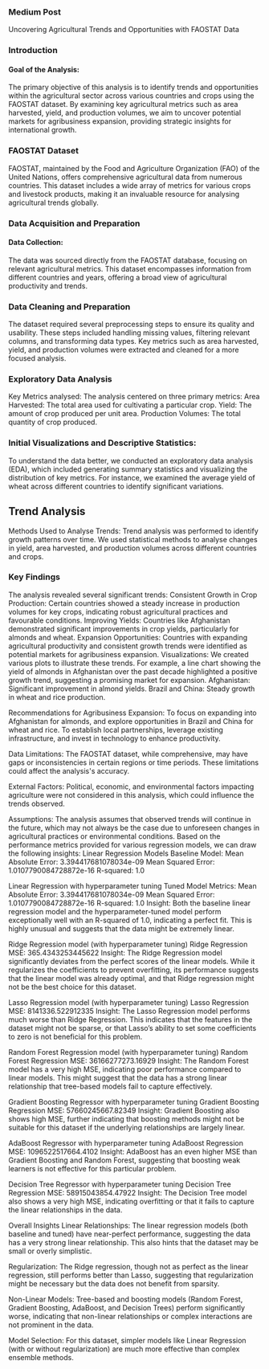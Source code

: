 ### Medium Post 
Uncovering Agricultural Trends and Opportunities with FAOSTAT Data

### Introduction
#### Goal of the Analysis:
The primary objective of this analysis is to identify trends and opportunities within the agricultural sector across various countries and crops using the FAOSTAT dataset.
By examining key agricultural metrics such as area harvested, yield, and production volumes, we aim to uncover potential markets for agribusiness expansion, providing strategic insights for international growth.
 
### FAOSTAT Dataset
FAOSTAT, maintained by the Food and Agriculture Organization (FAO) of the United Nations, offers comprehensive agricultural data from numerous countries.
This dataset includes a wide array of metrics for various crops and livestock products, making it an invaluable resource for analysing agricultural trends globally.
 
### Data Acquisition and Preparation
#### Data Collection:
The data was sourced directly from the FAOSTAT database, focusing on relevant agricultural metrics. This dataset encompasses information from different countries and years, offering a broad view of agricultural productivity and trends.
 
### Data Cleaning and Preparation
The dataset required several preprocessing steps to ensure its quality and usability.
These steps included handling missing values, filtering relevant columns, and transforming data types. Key metrics such as area harvested, yield, and production volumes were extracted and cleaned for a more focused analysis.
 
### Exploratory Data Analysis
Key Metrics analysed:
The analysis centered on three primary metrics:
Area Harvested: The total area used for cultivating a particular crop.
Yield: The amount of crop produced per unit area.
Production Volumes: The total quantity of crop produced.
 
### Initial Visualizations and Descriptive Statistics:
To understand the data better, we conducted an exploratory data analysis (EDA), which included generating summary statistics and visualizing the distribution of key metrics.
 For instance, we examined the average yield of wheat across different countries to identify significant variations.
 
## Trend Analysis
Methods Used to Analyse Trends:
Trend analysis was performed to identify growth patterns over time. We used statistical methods to analyse changes in yield, area harvested, and production volumes across different countries and crops.
 
### Key Findings
The analysis revealed several significant trends:
Consistent Growth in Crop Production: Certain countries showed a steady increase in production volumes for key crops, indicating robust agricultural practices and favourable conditions.
Improving Yields: Countries like Afghanistan demonstrated significant improvements in crop yields, particularly for almonds and wheat.
Expansion Opportunities: Countries with expanding agricultural productivity and consistent growth trends were identified as potential markets for agribusiness expansion.
Visualizations:
We created various plots to illustrate these trends. For example, a line chart showing the yield of almonds in Afghanistan over the past decade highlighted a positive growth trend, suggesting a promising market for expansion.
Afghanistan: Significant improvement in almond yields.
Brazil and China: Steady growth in wheat and rice production.
 
Recommendations for Agribusiness Expansion:
To focus on expanding into Afghanistan for almonds, and explore opportunities in Brazil and China for wheat and rice.
To establish local partnerships, leverage existing infrastructure, and invest in technology to enhance productivity.
 
Data Limitations:
The FAOSTAT dataset, while comprehensive, may have gaps or inconsistencies in certain regions or time periods. These limitations could affect the analysis's accuracy.
 
External Factors:
Political, economic, and environmental factors impacting agriculture were not considered in this analysis, which could influence the trends observed.
 
Assumptions:
The analysis assumes that observed trends will continue in the future, which may not always be the case due to unforeseen changes in agricultural practices or environmental conditions.
Based on the performance metrics provided for various regression models, we can draw the following insights:
Linear Regression Models
Baseline Model:
Mean Absolute Error: 3.394417681078034e-09
Mean Squared Error: 1.0107790084728872e-16
R-squared: 1.0
 
Linear Regression with hyperparameter tuning
Tuned Model Metrics:
Mean Absolute Error: 3.394417681078034e-09
Mean Squared Error: 1.0107790084728872e-16
R-squared: 1.0
Insight: Both the baseline linear regression model and the hyperparameter-tuned model perform exceptionally well with an R-squared of 1.0, indicating a perfect fit.
This is highly unusual and suggests that the data might be extremely linear.
 
Ridge Regression model (with hyperparameter tuning)
Ridge Regression MSE: 365.4343253445622
Insight: The Ridge Regression model significantly deviates from the perfect scores of the linear models. While it regularizes the coefficients to prevent overfitting, its performance suggests that the  linear model was already optimal, and that Ridge regression might not be the best choice for this dataset.
 
Lasso Regression model (with hyperparameter tuning)
Lasso Regression MSE: 8141336.522912335
Insight: The Lasso Regression model performs much worse than Ridge Regression. This indicates that the features in the dataset might not be sparse, or that Lasso’s ability to set some coefficients to zero is not beneficial for this problem.
 
Random Forest Regression model (with hyperparameter tuning)
Random Forest Regression MSE: 36166277273.16929
Insight: The Random Forest model has a very high MSE, indicating poor performance compared to linear models. This might suggest that the data has a strong linear relationship that tree-based models fail to capture effectively.
 
Gradient Boosting Regressor with hyperparameter tuning
Gradient Boosting Regression MSE: 57660245667.82349
Insight: Gradient Boosting also shows high MSE, further indicating that boosting methods might not be suitable for this dataset if the underlying relationships are largely linear.
 
AdaBoost Regressor with hyperparameter tuning
AdaBoost Regression MSE: 1096522517664.4102
Insight: AdaBoost has an even higher MSE than Gradient Boosting and Random Forest, suggesting that boosting weak learners is not effective for this particular problem.
 
Decision Tree Regressor with hyperparameter tuning
Decision Tree Regression MSE: 58915043854.47922
Insight: The Decision Tree model also shows a very high MSE, indicating overfitting or that it fails to capture the linear relationships in the data.
   
Overall Insights
Linear Relationships:
The linear regression models (both baseline and tuned) have near-perfect performance, suggesting the data has a very strong linear relationship. This also hints that the dataset may be small or overly simplistic.
 
Regularization:
The Ridge regression, though not as perfect as the linear regression, still performs better than Lasso, suggesting that regularization might be necessary but the data does not benefit from sparsity.
 
Non-Linear Models:
Tree-based and boosting models (Random Forest, Gradient Boosting, AdaBoost, and Decision Trees) perform significantly worse, indicating that non-linear relationships or complex interactions are not prominent in the data.
 
Model Selection:
For this dataset, simpler models like Linear Regression (with or without regularization) are much more effective than complex ensemble methods.
